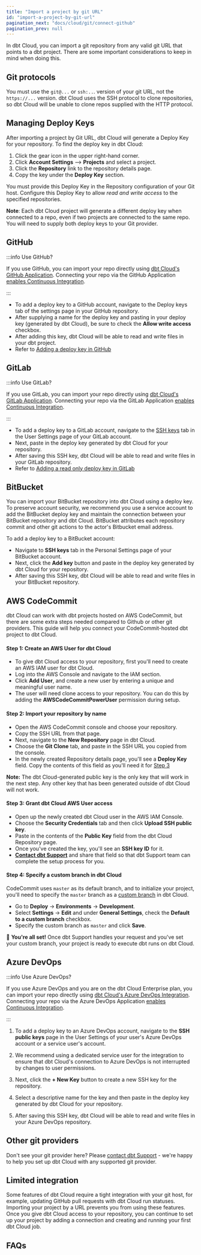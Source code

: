 ```yaml
---
title: "Import a project by git URL"
id: "import-a-project-by-git-url"
pagination_next: "docs/cloud/git/connect-github"
pagination_prev: null
---
```


In dbt Cloud, you can import a git repository from any valid git URL that points to a dbt project. There are some important considerations to keep in mind when doing this.

## Git protocols
You must use the `git@...` or `ssh:..`. version of your git URL, not the `https://...` version. dbt Cloud uses the SSH protocol to clone repositories, so dbt Cloud will be unable to clone repos supplied with the HTTP protocol.


## Managing Deploy Keys

After importing a project by Git URL, dbt Cloud will generate a Deploy Key for your repository. To find the deploy key in dbt Cloud:

1. Click the gear icon in the upper right-hand corner.
2. Click **Account Settings** --> **Projects** and select a project.
3. Click the **Repository** link to the repository details page.
4. Copy the key under the **Deploy Key** section. 

You must provide this Deploy Key in the Repository configuration of your Git host. Configure this Deploy Key to allow *read and write access* to the specified repositories.

**Note**: Each dbt Cloud project will generate a different deploy key when connected to a repo, even if two projects are connected to the same repo. You will need to supply both deploy keys to your Git provider.

## GitHub

:::info Use GitHub?

If you use GitHub, you can import your repo directly using [dbt Cloud's GitHub Application](/docs/cloud/git/connect-github). Connecting your repo via the GitHub Application [enables Continuous Integration](/docs/deploy/continuous-integration).

:::

- To add a deploy key to a GitHub account, navigate to the Deploy keys tab of the settings page in your GitHub repository. 
- After supplying a name for the deploy key and pasting in your deploy key (generated by dbt Cloud), be sure to check the **Allow write access** checkbox. 
- After adding this key, dbt Cloud will be able to read and write files in your dbt project.
- Refer to [Adding a deploy key in GitHub](https://github.blog/2015-06-16-read-only-deploy-keys/)

<Lightbox src="/img/docs/dbt-cloud/cloud-configuring-dbt-cloud/cd7351c-Screen_Shot_2019-10-16_at_1.09.41_PM.png" title="Configuring a GitHub Deploy Key"/>

## GitLab

:::info Use GitLab?

If you use GitLab, you can import your repo directly using [dbt Cloud's GitLab Application](/docs/cloud/git/connect-gitlab). Connecting your repo via the GitLab Application [enables Continuous Integration](/docs/deploy/continuous-integration).

:::

- To add a deploy key to a GitLab account, navigate to the [SSH keys](https://gitlab.com/profile/keys) tab in the User Settings page of your GitLab account. 
- Next, paste in the deploy key generated by dbt Cloud for your repository. 
- After saving this SSH key, dbt Cloud will be able to read and write files in your GitLab repository.
- Refer to [Adding a read only deploy key in GitLab](https://docs.gitlab.com/ee/ssh/#per-repository-deploy-keys)

<Lightbox src="/img/docs/dbt-cloud/cloud-configuring-dbt-cloud/f3ea88d-Screen_Shot_2019-10-16_at_4.45.50_PM.png" title="Configuring a GitLab SSH Key"/>

## BitBucket

You can import your BitBucket repository into dbt Cloud using a deploy key. To preserve account security, we recommend you use a service account to add the BitBucket deploy key and maintain the connection between your BitBucket repository and dbt Cloud. BitBucket attributes each repository commit and other git actions to the actor's Bitbucket email address.

To add a deploy key to a BitBucket account:

- Navigate to **SSH keys** tab in the Personal Settings page of your BitBucket account.
- Next, click the **Add key** button and paste in the deploy key generated by dbt Cloud for your repository. 
- After saving this SSH key, dbt Cloud will be able to read and write files in your BitBucket repository.

<Lightbox src="/img/docs/dbt-cloud/cloud-configuring-dbt-cloud/bitbucket-ssh-key.png" title="Configuring a BitBucket SSH Key"/>

## AWS CodeCommit

dbt Cloud can work with dbt projects hosted on AWS CodeCommit, but there are some extra steps needed compared to Github or other git providers. This guide will help you connect your CodeCommit-hosted dbt project to dbt Cloud.

#### Step 1: Create an AWS User for dbt Cloud
- To give dbt Cloud access to your repository, first you'll need to create an AWS IAM user for dbt Cloud. 
- Log into the AWS Console and navigate to the IAM section. 
- Click **Add User**, and create a new user by entering a unique and meaningful user name.
- The user will need clone access to your repository. You can do this by adding the **AWSCodeCommitPowerUser** permission during setup.

#### Step 2: Import your repository by name
- Open the AWS CodeCommit console and choose your repository. 
- Copy the SSH URL from that page. 
- Next, navigate to the **New Repository** page in dbt Cloud. 
- Choose the **Git Clone** tab, and paste in the SSH URL you copied from the console.
- In the newly created Repository details page, you'll see a **Deploy Key** field. Copy the contents of this field as you'll need it for [Step 3](#step-3-grant-dbt-cloud-aws-user-access)

**Note:** The dbt Cloud-generated public key is the only key that will work in the next step. Any other key that has been generated outside of dbt Cloud will not work.

#### Step 3: Grant dbt Cloud AWS User access
- Open up the newly created dbt Cloud user in the AWS IAM Console. 
- Choose the **Security Credentials** tab and then click **Upload SSH public key**. 
- Paste in the contents of the **Public Key** field from the dbt Cloud Repository page.
- Once you've created the key, you'll see an **SSH key ID** for it. 
- **[Contact dbt Support](mailto:support@getdbt.com)** and share that field so that dbt Support team can complete the setup process for you.

#### Step 4: Specify a custom branch in dbt Cloud

CodeCommit uses `master` as its default branch, and to initialize your project, you'll need to specify the `master` branch as a [custom branch](/faqs/environments/custom-branch-settings#development) in dbt Cloud.

- Go to **Deploy** -> **Environments** -> **Development**. 
- Select **Settings** -> **Edit** and under **General Settings**, check the **Default to a custom branch** checkbox.
- Specify the custom branch as `master` and click **Save**.

🎉 **You're all set!** Once dbt Support handles your request and you've set your custom branch, your project is ready to execute dbt runs on dbt Cloud. 

## Azure DevOps
:::info Use Azure DevOps?

If you use Azure DevOps and you are on the dbt Cloud Enterprise plan, you can import your repo directly using [dbt Cloud's Azure DevOps Integration](/docs/cloud/git/connect-azure-devops). Connecting your repo via the Azure DevOps Application [enables Continuous Integration](/docs/deploy/continuous-integration).

:::

1. To add a deploy key to an Azure DevOps account, navigate to the **SSH public keys** page in the User Settings of your user's Azure DevOps account or a service user's account. 

2. We recommend using a dedicated service user for the integration to ensure that dbt Cloud's connection to Azure DevOps is not interrupted by changes to user permissions.

<Lightbox src="/img/docs/dbt-cloud/cloud-configuring-dbt-cloud/52bfdaa-Screen_Shot_2020-03-09_at_4.13.20_PM.png" title="Navigate to the 'SSH public keys' settings page" />

3. Next, click the **+ New Key** button to create a new SSH key for the repository.

<Lightbox src="/img/docs/dbt-cloud/cloud-configuring-dbt-cloud/6d8e980-Screen_Shot_2020-03-09_at_4.13.27_PM.png" title="Click the '+ New Key' button to create a new SSH key for the repository." />

4. Select a descriptive name for the key and then paste in the deploy key generated by dbt Cloud for your repository. 

5. After saving this SSH key, dbt Cloud will be able to read and write files in your Azure DevOps repository.

<Lightbox src="/img/docs/dbt-cloud/cloud-configuring-dbt-cloud/d19f199-Screen_Shot_2020-03-09_at_4.13.50_PM.png" title="Enter and save the public key generated for your repository by dbt Cloud" />

## Other git providers

Don't see your git provider here? Please [contact dbt Support](mailto:support@getdbt.com) - we're happy to help you set up dbt Cloud with any supported git provider.

## Limited integration
Some features of dbt Cloud require a tight integration with your git host, for example, updating GitHub pull requests with dbt Cloud run statuses. Importing your project by a URL prevents you from using these features. Once you give dbt Cloud access to your repository, you can continue to set up your project by adding a connection and creating and running your first dbt Cloud job.

## FAQs
<FAQ path="Git/gitignore"/>
<FAQ path="Git/git-migration"/>
